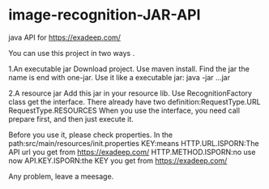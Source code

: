 # image-recognition-JAR-API
java API for https://exadeep.com/

You can use this project in two ways .

1.An executable jar 
Download project.
Use maven install.
Find the jar the name is end with one-jar.
Use it like a executable jar: java -jar ...jar



2.A resource jar
Add this jar in your resource lib.
Use RecognitionFactory class get the interface.
There already have two definition:RequestType.URL  RequestType.RESOURCES
When you use the interface, you need call prepare first, and then just execute it.


Before you use it, please check properties.
In the path:src/main/resources/init.properties
KEY:means
HTTP.URL.ISPORN:The API url you get from https://exadeep.com/
HTTP.METHOD.ISPORN:no use now
API.KEY.ISPORN:the KEY you get from https://exadeep.com/


Any problem, leave a meesage. 
